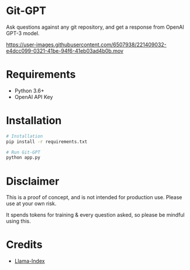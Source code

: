 # Git-GPT

Ask questions against any git repository, and get a response from OpenAI GPT-3 model.

https://user-images.githubusercontent.com/6507938/221409032-e4dcc099-0321-41be-94f6-41eb03ad4b0b.mov

# Requirements

- Python 3.6+
- OpenAI API Key

# Installation

```bash
# Installation
pip install -r requirements.txt

# Run Git-GPT
python app.py
```

# Disclaimer

This is a proof of concept, and is not intended for production use. Please use at your own risk.

It spends tokens for training & every question asked, so please be mindful using this.

# Credits

- [Llama-Index](https://github.com/jerryjliu/gpt_index)
